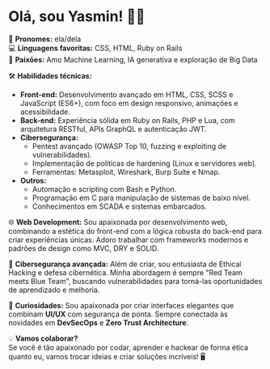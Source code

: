 # Olá, sou Yasmin! 👩‍💻

👾 **Pronomes:** ela/dela  
💻 **Linguagens favoritas:** CSS, HTML, Ruby on Rails  
🤖 **Paixões:** Amo Machine Learning, IA generativa e exploração de Big Data  

🛠️ **Habilidades técnicas:**  
- **Front-end:** Desenvolvimento avançado em HTML, CSS, SCSS e JavaScript (ES6+), com foco em design responsivo, animações e acessibilidade.  
- **Back-end:** Experiência sólida em Ruby on Rails, PHP e Lua, com arquitetura RESTful, APIs GraphQL e autenticação JWT.  
- **Cibersegurança:**  
  - Pentest avançado (OWASP Top 10, fuzzing e exploiting de vulnerabilidades).  
  - Implementação de políticas de hardening (Linux e servidores web).  
  - Ferramentas: Metasploit, Wireshark, Burp Suite e Nmap.  
- **Outros:**  
  - Automação e scripting com Bash e Python.  
  - Programação em C para manipulação de sistemas de baixo nível.  
  - Conhecimentos em SCADA e sistemas embarcados.  

🌐 **Web Development:** Sou apaixonada por desenvolvimento web, combinando a estética do front-end com a lógica robusta do back-end para criar experiências únicas. Adoro trabalhar com frameworks modernos e padrões de design como MVC, DRY e SOLID.

🚀 **Cibersegurança avançada:** Além de criar, sou entusiasta de Ethical Hacking e defesa cibernética. Minha abordagem é sempre "Red Team meets Blue Team", buscando vulnerabilidades para torná-las oportunidades de aprendizado e melhoria.

🎨 **Curiosidades:** Sou apaixonada por criar interfaces elegantes que combinam **UI/UX** com segurança de ponta. Sempre conectada às novidades em **DevSecOps** e **Zero Trust Architecture**.

💡 **Vamos colaborar?**  
Se você é tão apaixonado por codar, aprender e hackear de forma ética quanto eu, vamos trocar ideias e criar soluções incríveis! 🖥️
